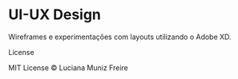 # UI-UX Design

Wireframes e experimentações com layouts utilizando o Adobe XD.

License

MIT License © Luciana Muniz Freire
